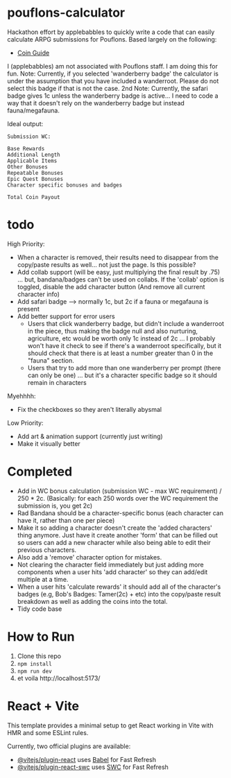 # pouflons-calculator

Hackathon effort by applebabbles to quickly write a code that can easily calculate ARPG submissions for Pouflons.
Based largely on the following:

- [Coin Guide](https://www.play.pouflons.com/info/coins)

I (applebabbles) am not associated with Pouflons staff. I am doing this for fun.
Note: Currently, if you selected 'wanderberry badge' the calculator is under the assumption that you have included a wanderroot. Please do not select this badge if that is not the case.
2nd Note: Currently, the safari badge gives 1c unless the wanderberry badge is active... I need to code a way that it doesn't rely on the wanderberry badge but instead fauna/megafauna.

Ideal output:

```
Submission WC:

Base Rewards
Additional Length
Applicable Items
Other Bonuses
Repeatable Bonuses
Epic Quest Bonuses
Character specific bonuses and badges

Total Coin Payout
```

# todo

High Priority:

- When a character is removed, their results need to disappear from the copy/paste results as well... not just the page. Is this possible?
- Add collab support (will be easy, just multiplying the final result by .75) ... but, bandana/badges can't be used on collabs. If the 'collab' option is toggled, disable the add character button (And remove all current character info)
- Add safari badge --> normally 1c, but 2c if a fauna or megafauna is present
- Add better support for error users
  - Users that click wanderberry badge, but didn't include a wanderroot in the piece, thus making the badge null and also nurturing, agriculture, etc would be worth only 1c instead of 2c ... I probably won't have it check to see if there's a wanderroot specifically, but it should check that there is at least a number greater than 0 in the "fauna" section.
  - Users that try to add more than one wanderberry per prompt (there can only be one) ... but it's a character specific badge so it should remain in characters

Myehhhh:

- Fix the checkboxes so they aren't literally abysmal

Low Priority:

- Add art & animation support (currently just writing)
- Make it visually better

# Completed

- Add in WC bonus calculation (submission WC - max WC requirement) / 250 \* 2c. (Basically: for each 250 words over the WC requirement the submission is, you get 2c)
- Rad Bandana should be a character-specific bonus (each character can have it, rather than one per piece)
- Make it so adding a character doesn't create the 'added characters' thing anymore. Just have it create another 'form' that can be filled out so users can add a new character while also being able to edit their previous characters.
- Also add a 'remove' character option for mistakes.
- Not clearing the character field immediately but just adding more components when a user hits 'add character' so they can add/edit multiple at a time.
- When a user hits 'calculate rewards' it should add all of the character's badges (e.g, Bob's Badges: Tamer(2c) + etc) into the copy/paste result breakdown as well as adding the coins into the total.
- Tidy code base

# How to Run

1. Clone this repo
2. `npm install`
3. `npm run dev`
4. et voila http://localhost:5173/

# React + Vite

This template provides a minimal setup to get React working in Vite with HMR and some ESLint rules.

Currently, two official plugins are available:

- [@vitejs/plugin-react](https://github.com/vitejs/vite-plugin-react/blob/main/packages/plugin-react/README.md) uses [Babel](https://babeljs.io/) for Fast Refresh
- [@vitejs/plugin-react-swc](https://github.com/vitejs/vite-plugin-react-swc) uses [SWC](https://swc.rs/) for Fast Refresh
